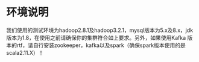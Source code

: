 环境说明
===============

我们使用的测试环境为hadoop2.8.1及hadoop3.2.1，mysql版本为5.x及8.x，jdk版本为1.8，在使用之前请确保你的集群符合如上要求。另外，如果使用Kafka 版本的rtf，请自行安装zookeeper，kafka以及spark（确保spark版本使用的是scala2.11.X）！

